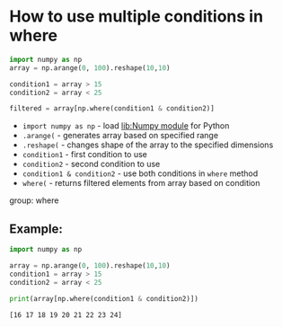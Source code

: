 # How to use multiple conditions in where

```python
import numpy as np
array = np.arange(0, 100).reshape(10,10)

condition1 = array > 15
condition2 = array < 25

filtered = array[np.where(condition1 & condition2)]
```

- `import numpy as np` - load [lib:Numpy module](/python-numpy/how-to-install-python-numpy-lib) for Python
- `.arange(` - generates array based on specified range
- `.reshape(` - changes shape of the array to the specified dimensions
- `condition1` - first condition to use
- `condition2` - second condition to use
- `condition1 & condition2` - use both conditions in `where` method
- `where(` - returns filtered elements from array based on condition

group: where

## Example: 
```python
import numpy as np

array = np.arange(0, 100).reshape(10,10)
condition1 = array > 15
condition2 = array < 25

print(array[np.where(condition1 & condition2)])
```
```
[16 17 18 19 20 21 22 23 24]

```

